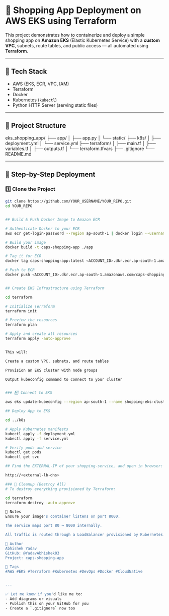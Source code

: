 # 🛒 Shopping App Deployment on AWS EKS using Terraform

This project demonstrates how to containerize and deploy a simple shopping app on **Amazon EKS** (Elastic Kubernetes Service) with a **custom VPC**, subnets, route tables, and public access — all automated using **Terraform**.

---

## 🧰 Tech Stack

- AWS (EKS, ECR, VPC, IAM)
- Terraform
- Docker
- Kubernetes (`kubectl`)
- Python HTTP Server (serving static files)

---

## 📁 Project Structure

eks_shopping_app/
├── app/
│ ├── app.py
│ └── static/
├── k8s/
│ ├── deployment.yml
│ └── service.yml
├── terraform/
│ ├── main.tf
│ ├── variables.tf
│ ├── outputs.tf
│ └── terraform.tfvars
├── .gitignore
└── README.md



---

## 🚀 Step-by-Step Deployment

### 1️⃣ Clone the Project

```bash
git clone https://github.com/YOUR_USERNAME/YOUR_REPO.git
cd YOUR_REPO


## Build & Push Docker Image to Amazon ECR

# Authenticate Docker to your ECR
aws ecr get-login-password --region ap-south-1 | docker login --username AWS --password-stdin <ACCOUNT_ID>.dkr.ecr.ap-south-1.amazonaws.com

# Build your image
docker build -t caps-shopping-app ./app

# Tag it for ECR
docker tag caps-shopping-app:latest <ACCOUNT_ID>.dkr.ecr.ap-south-1.amazonaws.com/caps-shopping-app:latest

# Push to ECR
docker push <ACCOUNT_ID>.dkr.ecr.ap-south-1.amazonaws.com/caps-shopping-app:latest


## Create EKS Infrastructure using Terraform

cd terraform

# Initialize Terraform
terraform init

# Preview the resources
terraform plan

# Apply and create all resources
terraform apply -auto-approve


This will:

Create a custom VPC, subnets, and route tables

Provision an EKS cluster with node groups

Output kubeconfig command to connect to your cluster


### 4️⃣ Connect to EKS

aws eks update-kubeconfig --region ap-south-1 --name shopping-eks-cluster

## Deploy App to EKS

cd ../k8s

# Apply Kubernetes manifests
kubectl apply -f deployment.yml
kubectl apply -f service.yml

# Verify pods and service
kubectl get pods
kubectl get svc

## Find the EXTERNAL-IP of your shopping-service, and open in browser:

http://<external-lb-dns>

### 🧹 Cleanup (Destroy All)
# To destroy everything provisioned by Terraform:

cd terraform
terraform destroy -auto-approve

📌 Notes
Ensure your image's container listens on port 8000.

The service maps port 80 → 8000 internally.

All traffic is routed through a LoadBalancer provisioned by Kubernetes.

💬 Author
Abhishek Yadav
GitHub: @YadavAbhishek03
Project: caps-shopping-app

🔗 Tags
#AWS #EKS #Terraform #Kubernetes #DevOps #Docker #CloudNative


---

✅ Let me know if you'd like me to:
- Add diagrams or visuals
- Publish this on your GitHub for you
- Create a `.gitignore` now too
